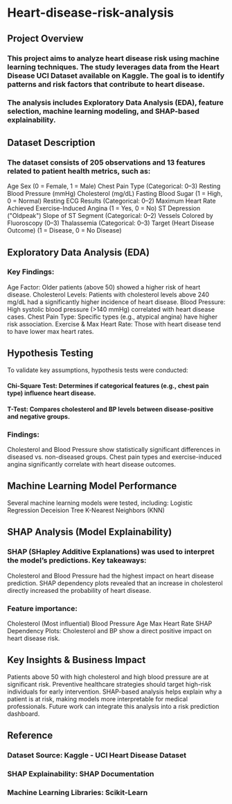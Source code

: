 # Heart-disease-risk-analysis
## Project Overview
### This project aims to analyze heart disease risk using machine learning techniques. The study leverages data from the Heart Disease UCI Dataset available on Kaggle. The goal is to identify patterns and risk factors that contribute to heart disease.
### The analysis includes Exploratory Data Analysis (EDA), feature selection, machine learning modeling, and SHAP-based explainability.
## Dataset Description
### The dataset consists of 205 observations and 13 features related to patient health metrics, such as:
Age
Sex (0 = Female, 1 = Male)
Chest Pain Type (Categorical: 0–3)
Resting Blood Pressure (mmHg)
Cholesterol (mg/dL)
Fasting Blood Sugar (1 = High, 0 = Normal)
Resting ECG Results (Categorical: 0–2)
Maximum Heart Rate Achieved
Exercise-Induced Angina (1 = Yes, 0 = No)
ST Depression ("Oldpeak")
Slope of ST Segment (Categorical: 0–2)
Vessels Colored by Fluoroscopy (0–3)
Thalassemia (Categorical: 0–3)
Target (Heart Disease Outcome) (1 = Disease, 0 = No Disease)
## Exploratory Data Analysis (EDA)
### Key Findings:
Age Factor: Older patients (above 50) showed a higher risk of heart disease.
Cholesterol Levels: Patients with cholesterol levels above 240 mg/dL had a significantly higher incidence of heart disease.
Blood Pressure: High systolic blood pressure (>140 mmHg) correlated with heart disease cases.
Chest Pain Type: Specific types (e.g., atypical angina) have higher risk association.
Exercise & Max Heart Rate: Those with heart disease tend to have lower max heart rates.
## Hypothesis Testing
To validate key assumptions, hypothesis tests were conducted:
#### Chi-Square Test: Determines if categorical features (e.g., chest pain type) influence heart disease.
#### T-Test: Compares cholesterol and BP levels between disease-positive and negative groups.
### Findings:
Cholesterol and Blood Pressure show statistically significant differences in diseased vs. non-diseased groups.
Chest pain types and exercise-induced angina significantly correlate with heart disease outcomes.
## Machine Learning Model Performance
Several machine learning models were tested, including:
Logistic Regression
Deceision Tree
K-Nearest Neighbors (KNN)
## SHAP Analysis (Model Explainability)
### SHAP (SHapley Additive Explanations) was used to interpret the model’s predictions. Key takeaways:
Cholesterol and Blood Pressure had the highest impact on heart disease prediction.
SHAP dependency plots revealed that an increase in cholesterol directly increased the probability of heart disease.
### Feature importance:
Cholesterol (Most influential)
Blood Pressure
Age
Max Heart Rate
 SHAP Dependency Plots: Cholesterol and BP show a direct positive impact on heart disease risk.
## Key Insights & Business Impact
Patients above 50 with high cholesterol and high blood pressure are at significant risk.
Preventive healthcare strategies should target high-risk individuals for early intervention.
SHAP-based analysis helps explain why a patient is at risk, making models more interpretable for medical professionals.
Future work can integrate this analysis into a risk prediction dashboard.

## Reference 
### Dataset Source: Kaggle - UCI Heart Disease Dataset
### SHAP Explainability: SHAP Documentation
### Machine Learning Libraries: Scikit-Learn



